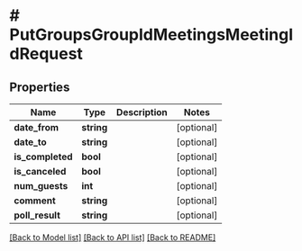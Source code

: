 # # PutGroupsGroupIdMeetingsMeetingIdRequest

## Properties

Name | Type | Description | Notes
------------ | ------------- | ------------- | -------------
**date_from** | **string** |  | [optional]
**date_to** | **string** |  | [optional]
**is_completed** | **bool** |  | [optional]
**is_canceled** | **bool** |  | [optional]
**num_guests** | **int** |  | [optional]
**comment** | **string** |  | [optional]
**poll_result** | **string** |  | [optional]

[[Back to Model list]](../../README.md#models) [[Back to API list]](../../README.md#endpoints) [[Back to README]](../../README.md)
